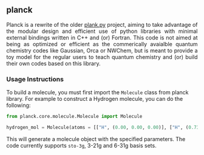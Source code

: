 ## **planck**
<div style='text-align: justify;'>
Planck is a rewrite of the older <a href="https://github.com/HemanthHaridas/plank.py">plank.py</a> project, aiming to take advantage of the modular design and efficient use of python libraries with minimal external bindings written in C++ and (or) Fortran. This code is not aimed at being as optimized or efficient as the commerically avaialble quantum chemistry codes like Gaussian, Orca or NWChem, but is meant to provide a toy model for the regular users to teach quantum chemistry and (or) build their own codes based on this library.
</div>

### **Usage Instructions**

To build a molecule, you must first import the ```Molecule``` class from planck library. For example to construct a Hydrogen molecule, you can do the following:

```python
from planck.core.molecule.Molecule import Molecule

hydrogen_mol = Molecule(atoms = [["H", (0.00, 0.00, 0.00)], ["H", (0.73, 0.00, 0.00)]], charge = 0, multiplicity = 1, basis = "sto-3g")
```
This will generate a molecule object with the specified parameters. The code currently supports ```sto-3g```, 3-21g and 6-31g basis sets.   